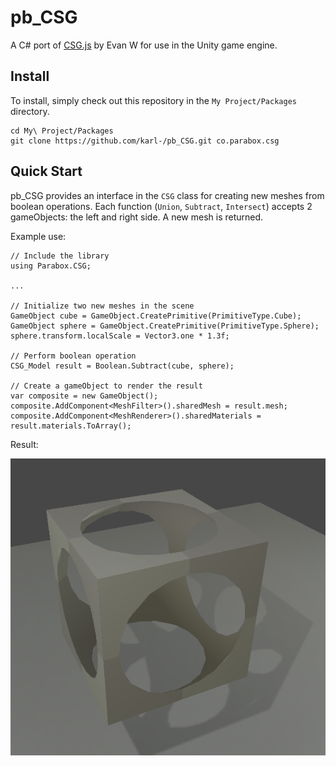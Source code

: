 # pb_CSG

A C# port of [CSG.js](http://evanw.github.io/csg.js/) by Evan W for use in the Unity game engine.

## Install

To install, simply check out this repository in the `My Project/Packages` directory.

```
cd My\ Project/Packages
git clone https://github.com/karl-/pb_CSG.git co.parabox.csg
```

## Quick Start

pb_CSG provides an interface in the `CSG` class for creating new meshes from boolean operations.  Each function (`Union`, `Subtract`, `Intersect`) accepts 2 gameObjects: the left and right side.  A new mesh is returned.

Example use:

	// Include the library
	using Parabox.CSG;

	...

	// Initialize two new meshes in the scene
	GameObject cube = GameObject.CreatePrimitive(PrimitiveType.Cube);
	GameObject sphere = GameObject.CreatePrimitive(PrimitiveType.Sphere);
	sphere.transform.localScale = Vector3.one * 1.3f;

	// Perform boolean operation
	CSG_Model result = Boolean.Subtract(cube, sphere);

	// Create a gameObject to render the result
	var composite = new GameObject();
	composite.AddComponent<MeshFilter>().sharedMesh = result.mesh;
	composite.AddComponent<MeshRenderer>().sharedMaterials = result.materials.ToArray();

Result:

![](bin~/images/subtract.PNG?raw=true)

